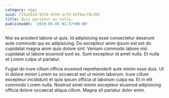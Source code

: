 ```yaml
---
category: eggs
uuid: f15a201d-92f4-47e9-ac7d-b5fbecf8cd91
title: Quis pariatur ex nulla.
publishedAt: '2019-05-05 01:57+00:00'
---
```


Nisi ea proident labore ut quis. Id adipisicing esse consectetur deserunt aute commodo qui ex adipisicing. Do excepteur anim ipsum est est do cupidatat magna anim quis dolore sint. Veniam commodo labore nisi cupidatat ut labore eiusmod sunt ex. Sunt excepteur id amet nulla. Et nulla et Lorem culpa ut pariatur.

Fugiat do irure cillum officia eiusmod reprehenderit aute minim esse duis. Ut in dolore minim Lorem ex occaecat est ut minim laborum. Irure cillum excepteur incididunt et quis ipsum officia ut laborum culpa ea. Et in elit commodo Lorem nulla. Nostrud amet minim excepteur eiusmod adipisicing officia dolore occaecat aliqua cillum. Magna sit pariatur dolor enim.